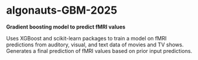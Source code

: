# algonauts-GBM-2025
**Gradient boosting model to predict fMRI values**

Uses XGBoost and scikit-learn packages to train a model on fMRI predictions from auditory, visual, and text data of movies and TV shows. Generates a final prediction of fMRI values based on prior input predictions.
